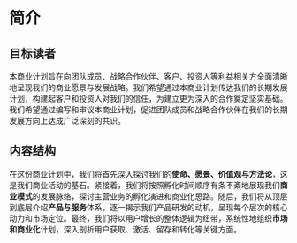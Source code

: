 # 简介

## 目标读者

本商业计划旨在向团队成员、战略合作伙伴、客户、投资人等利益相关方全面清晰地呈现我们的商业愿景与发展战略。我们希望通过本商业计划传达我们的长期发展计划，构建起客户和投资人对我们的信任，为建立更为深入的合作奠定坚实基础。我们希望通过编写和审议本商业计划，促进团队成员和战略合作伙伴在我们的长期发展方向上达成广泛深刻的共识。

## 内容结构

在这份商业计划中，我们将首先深入探讨我们的**使命、愿景、价值观与方法论**，这是我们商业活动的基石。紧接着，我们将按照孵化时间顺序有条不紊地展现我们**商业模式**的发展脉络，探讨主营业务的孵化演进和商业化思路。随后，我们将从顶层到底层介绍**产品与服务**体系，逐一揭示我们产品研发的动机，呈现每个层次的核心动力和市场定位。最终，我们将以用户增长的整体逻辑为纽带，系统性地组织**市场和商业化**计划，深入剖析用户获取、激活、留存和转化等关键方面。
